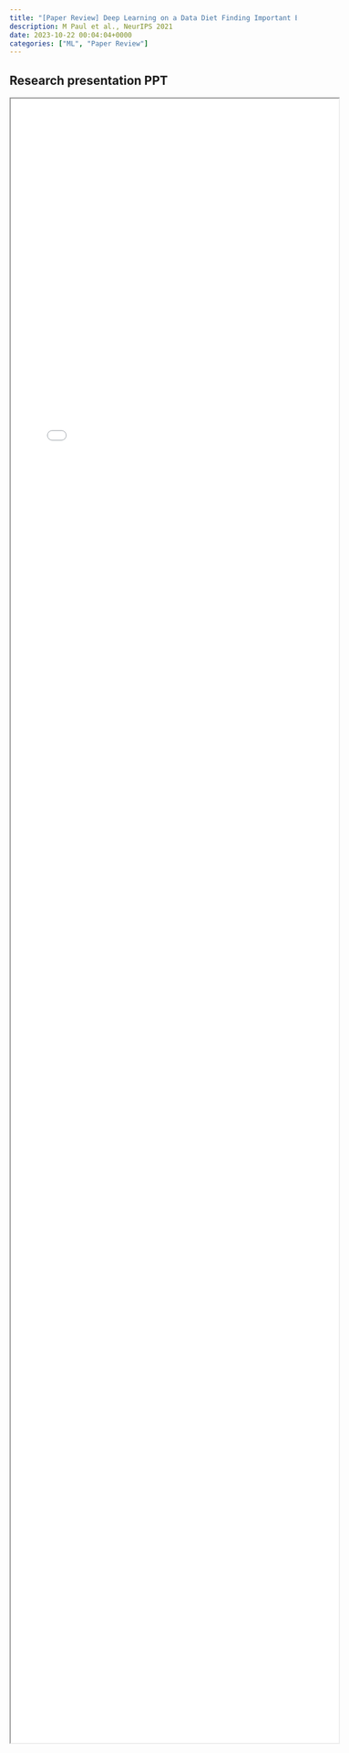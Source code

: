 ```yaml
---
title: "[Paper Review] Deep Learning on a Data Diet Finding Important Examples Early in Training" 
description: M Paul et al., NeurIPS 2021
date: 2023-10-22 00:04:04+0000
categories: ["ML", "Paper Review"]
---
```



## Research presentation PPT 

<iframe src= ppt.pdf#toolbar=0&navpanes=0 style="display:block; width:60vw; height: 72vh"></iframe>